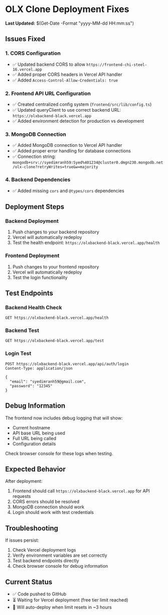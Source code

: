 # OLX Clone Deployment Fixes

**Last Updated:** $(Get-Date -Format "yyyy-MM-dd HH:mm:ss")

## Issues Fixed

### 1. CORS Configuration
- ✅ Updated backend CORS to allow `https://frontend-chi-steel-16.vercel.app`
- ✅ Added proper CORS headers in Vercel API handler
- ✅ Added `Access-Control-Allow-Credentials: true`

### 2. Frontend API URL Configuration
- ✅ Created centralized config system (`frontend/src/lib/config.ts`)
- ✅ Updated queryClient to use correct backend URL: `https://olxbackend-black.vercel.app`
- ✅ Added environment detection for production vs development

### 3. MongoDB Connection
- ✅ Added MongoDB connection to Vercel API handler
- ✅ Added proper error handling for database connections
- ✅ Connection string: `mongodb+srv://syedimranh59:Syed%401234@cluster0.dmgn230.mongodb.net/olx-clone?retryWrites=true&w=majority`

### 4. Backend Dependencies
- ✅ Added missing `cors` and `@types/cors` dependencies

## Deployment Steps

### Backend Deployment
1. Push changes to your backend repository
2. Vercel will automatically redeploy
3. Test the health endpoint: `https://olxbackend-black.vercel.app/health`

### Frontend Deployment
1. Push changes to your frontend repository
2. Vercel will automatically redeploy
3. Test the login functionality

## Test Endpoints

### Backend Health Check
```
GET https://olxbackend-black.vercel.app/health
```

### Backend Test
```
GET https://olxbackend-black.vercel.app/test
```

### Login Test
```
POST https://olxbackend-black.vercel.app/api/auth/login
Content-Type: application/json

{
  "email": "syedimranh59@gmail.com",
  "password": "12345"
}
```

## Debug Information

The frontend now includes debug logging that will show:
- Current hostname
- API base URL being used
- Full URL being called
- Configuration details

Check browser console for these logs when testing.

## Expected Behavior

After deployment:
1. Frontend should call `https://olxbackend-black.vercel.app` for API requests
2. CORS errors should be resolved
3. MongoDB connection should work
4. Login should work with test credentials

## Troubleshooting

If issues persist:
1. Check Vercel deployment logs
2. Verify environment variables are set correctly
3. Test backend endpoints directly
4. Check browser console for debug information

## Current Status
- ✅ Code pushed to GitHub
- ⏳ Waiting for Vercel deployment (free tier limit reached)
- 🔄 Will auto-deploy when limit resets in ~3 hours

